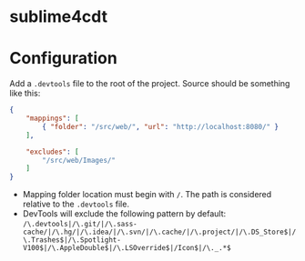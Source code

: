 # sublime4cdt

# Configuration

Add a `.devtools` file to the root of the project. Source should be something like this:

```json
{
    "mappings": [
        { "folder": "/src/web/", "url": "http://localhost:8080/" }
    ],

    "excludes": [
        "/src/web/Images/"
    ]
}
```
* Mapping folder location must begin with `/`. The path is considered relative to the `.devtools` file.
* DevTools will exclude the following pattern by default:
`/\.devtools|/\.git/|/\.sass-cache/|/\.hg/|/\.idea/|/\.svn/|/\.cache/|/\.project/|/\.DS_Store$|/\.Trashes$|/\.Spotlight-V100$|/\.AppleDouble$|/\.LSOverride$|/Icon$|/\._.*$`
